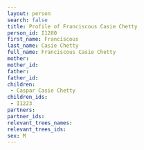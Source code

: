 ```yaml
---
layout: person
search: false
title: Profile of Franciscous Casie Chetty
person_id: I1280
first_name: Franciscous
last_name: Casie Chetty
full_name: Franciscous Casie Chetty
mother: 
mother_id: 
father: 
father_id: 
children:
 - Caspar Casie Chetty
children_ids:
 - I1223
partners:
partner_ids:
relevant_trees_names:
relevant_trees_ids:
sex: M
---
```


